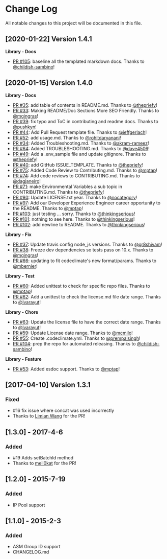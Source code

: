 # Change Log
All notable changes to this project will be documented in this file.

[2020-01-22] Version 1.4.1
--------------------------
**Library - Docs**
- [PR #105](https://github.com/sendgrid/smtpapi-nodejs/pull/105): baseline all the templated markdown docs. Thanks to [@childish-sambino](https://github.com/childish-sambino)!


[2020-01-15] Version 1.4.0
--------------------------
**Library - Docs**
- [PR #35](https://github.com/sendgrid/smtpapi-nodejs/pull/35): add table of contents in README.md. Thanks to [@thepriefy](https://github.com/thepriefy)!
- [PR #33](https://github.com/sendgrid/smtpapi-nodejs/pull/33): Making README/Doc Sections More SEO Friendly. Thanks to [@mgingras](https://github.com/mgingras)!
- [PR #39](https://github.com/sendgrid/smtpapi-nodejs/pull/39): fix typo and ToC in contributing and readme docs. Thanks to [@pushkyn](https://github.com/pushkyn)!
- [PR #44](https://github.com/sendgrid/smtpapi-nodejs/pull/44): Add Pull Request template file. Thanks to [@jeffgerlach](https://github.com/jeffgerlach)!
- [PR #52](https://github.com/sendgrid/smtpapi-nodejs/pull/52): add usage.md. Thanks to [@rohitdaryanani](https://github.com/rohitdaryanani)!
- [PR #34](https://github.com/sendgrid/smtpapi-nodejs/pull/34): Added Troubleshooting.md. Thanks to [@akram-rameez](https://github.com/akram-rameez)!
- [PR #64](https://github.com/sendgrid/smtpapi-nodejs/pull/64): Added TROUBLESHOOTING.md. Thanks to [@dave4506](https://github.com/dave4506)!
- [PR #49](https://github.com/sendgrid/smtpapi-nodejs/pull/49): Add a .env_sample file and update gitignore. Thanks to [@thepriefy](https://github.com/thepriefy)!
- [PR #40](https://github.com/sendgrid/smtpapi-nodejs/pull/40): add GitHub ISSUE_TEMPLATE. Thanks to [@thepriefy](https://github.com/thepriefy)!
- [PR #75](https://github.com/sendgrid/smtpapi-nodejs/pull/75): Added Code Review to Contributing.md. Thanks to [@mptap](https://github.com/mptap)!
- [PR #74](https://github.com/sendgrid/smtpapi-nodejs/pull/74): Add code reviews to CONTRIBUTING.md. Thanks to [@dagjaneiro](https://github.com/dagjaneiro)!
- [PR #71](https://github.com/sendgrid/smtpapi-nodejs/pull/71): make Environmental Variables a sub topic in CONTRIBUTING.md. Thanks to [@thepriefy](https://github.com/thepriefy)!
- [PR #80](https://github.com/sendgrid/smtpapi-nodejs/pull/80): Update LICENSE.txt year. Thanks to [@nocategory](https://github.com/nocategory)!
- [PR #97](https://github.com/sendgrid/smtpapi-nodejs/pull/97): Add our Developer Experience Engineer career opportunity to the README. Thanks to [@mptap](https://github.com/mptap)!
- [PR #103](https://github.com/sendgrid/smtpapi-nodejs/pull/103): just testing ... sorry. Thanks to [@thinkingserious](https://github.com/thinkingserious)!
- [PR #101](https://github.com/sendgrid/smtpapi-nodejs/pull/101): nothing to see here. Thanks to [@thinkingserious](https://github.com/thinkingserious)!
- [PR #102](https://github.com/sendgrid/smtpapi-nodejs/pull/102): add newline to README. Thanks to [@thinkingserious](https://github.com/thinkingserious)!

**Library - Fix**
- [PR #37](https://github.com/sendgrid/smtpapi-nodejs/pull/37): Update travis config node_js versions. Thanks to [@gr8shivam](https://github.com/gr8shivam)!
- [PR #38](https://github.com/sendgrid/smtpapi-nodejs/pull/38): Freeze dev dependencies so tests pass on 10.x. Thanks to [@mgingras](https://github.com/mgingras)!
- [PR #66](https://github.com/sendgrid/smtpapi-nodejs/pull/66): updating to fit codeclimate's new format/params. Thanks to [@mbernier](https://github.com/mbernier)!

**Library - Test**
- [PR #60](https://github.com/sendgrid/smtpapi-nodejs/pull/60): Added unittest to check for specific repo files. Thanks to [@mptap](https://github.com/mptap)!
- [PR #62](https://github.com/sendgrid/smtpapi-nodejs/pull/62): Add a unittest to check the license.md file date range. Thanks to [@lvarayut](https://github.com/lvarayut)!

**Library - Chore**
- [PR #63](https://github.com/sendgrid/smtpapi-nodejs/pull/63): Update the license file to have the correct date range. Thanks to [@lvarayut](https://github.com/lvarayut)!
- [PR #59](https://github.com/sendgrid/smtpapi-nodejs/pull/59): Update License date range. Thanks to [@mcmilo](https://github.com/mcmilo)!
- [PR #55](https://github.com/sendgrid/smtpapi-nodejs/pull/55): Create .codeclimate.yml. Thanks to [@prempalsingh](https://github.com/prempalsingh)!
- [PR #104](https://github.com/sendgrid/smtpapi-nodejs/pull/104): prep the repo for automated releasing. Thanks to [@childish-sambino](https://github.com/childish-sambino)!

**Library - Feature**
- [PR #53](https://github.com/sendgrid/smtpapi-nodejs/pull/53): Added esdoc support. Thanks to [@mptap](https://github.com/mptap)!


[2017-04-10] Version 1.3.1
--------------------------
### Fixed
- #16 fix issue where concat was used incorrectly
- Thanks to [Limian Wang](https://github.com/limianwang) for the PR!

## [1.3.0] - 2017-4-6
### Added
- #19 Adds setBatchId method
- Thanks to [mell0kat](https://github.com/mell0kat) for the PR!

## [1.2.0] - 2015-7-19
### Added
- IP Pool support

## [1.1.0] - 2015-2-3
### Added
- ASM Group ID support
- CHANGELOG.md

